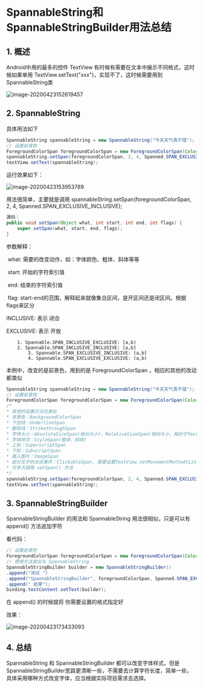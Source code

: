 # SpannableString和SpannableStringBuilder用法总结

## 1. 概述

Android中用的最多的控件 TextView 有时候有需要在文本中展示不同格式，这时候如果单用 TextView.setText("xxx")，实现不了，这时候需要用到 SpannableString类

![image-20200423152619457](F:\Develop\LearningSampke\LearnSunFlower\document\SpannableString截图.png)

## 2. SpannableString

具体用法如下

```Java
SpannableString spannableString = new SpannableString("今天天气真不错");
// 设置前景色
ForegroundColorSpan foregroundColorSpan = new ForegroundColorSpan(Color.RED);
spannableString.setSpan(foregroundColorSpan, 2, 4, Spanned.SPAN_EXCLUSIVE_INCLUSIVE);
textView.setText(spannableString);
```

运行效果如下：

![image-20200423153953789](F:\Develop\LearningSampke\LearnSunFlower\document\SpannableString效果图.png)

用法很简单，主要就是调用 spannableString.setSpan(foregroundColorSpan, 2, 4, Spanned.SPAN_EXCLUSIVE_INCLUSIVE);

```Java
源码：
public void setSpan(Object what, int start, int end, int flags) {
	super.setSpan(what, start, end, flags);
}
```



参数解释：

​	what: 需要的改变动作，如：字体颜色、粗体、斜体等等

​	start: 开始的字符索引值

​	end:  结束的字符索引值

​	flag: start-end的范围，解释起来就像集合区间，是开区间还是闭区间。根据flags来区分

INCLUSIVE: 表示 闭合

EXCLUSIVE: 表示 开放

		1. Spannable.SPAN_INCLUSIVE_EXCLUSIVE: [a,b)
  		2. Spannable.SPAN_INCLUSIVE_INCLUSIVE: [a,b]
    		3. Spannable.SPAN_EXCLUSIVE_INCLUSIVE: (a,b]
      		4. Spannable.SPAN_EXCLUSIVE_EXCLUSIVE: (a,b)

本例中，改变的是前景色，用到的是 ForegroundColorSpan ，相应的其他的改动都类似

```java
SpannableString spannableString = new SpannableString("今天天气真不错");
// 设置前景色
ForegroundColorSpan foregroundColorSpan = new ForegroundColorSpan(Color.RED);
/*
* 其他的设置方法也类似
* 背景色：BackgroundColorSpan
* 下划线：UnderlineSpan
* 删除线：StrikethroughSpan
* 字体大小：AbsoluteSizeSpan(绝对大小)，RelativeSizeSpan(相对大小，相对于TextView本身的文字大小)
* 字体样式：StyleSpan(粗体、斜体)
* 上标：SuperscriptSpan
* 下标：SubscriptSpan
* 插入图片：ImageSpan
* 部分文字的点击事件：ClickableSpan, 需要设置TextView.setMovementMethod(LinkMovement.getInstance()), 否则不生效
* 可多次调用 setSpan() 方法
*/
spannableString.setSpan(foregroundColorSpan, 2, 4, Spanned.SPAN_EXCLUSIVE_INCLUSIVE);
textView.setText(spannableString);
```



## 3. SpannableStringBuilder

SpannableStringBuilder 的用法和 SpannableString 用法很相似，只是可以有 append() 方法追加字符

看代码：

```java
// 设置前景色
ForegroundColorSpan foregroundColorSpan = new ForegroundColorSpan(Color.RED);
// 使用方法类似与 SpannableString
SpannableStringBuilder builder = new SpannableStringBuilder()
.append("测试 ")
.append("SpannableStringBuilder", foregroundColorSpan, Spanned.SPAN_EXCLUSIVE_EXCLUSIVE)
.append(" 结果");
binding.textContent.setText(builder);
```

在 append() 的时候就将 你需要设置的格式指定好

效果：

![image-20200423173433093](F:\Develop\LearningSampke\LearnSunFlower\document\SpannableString效果图2.png)



## 4. 总结

SpannableString 和 SpannableStringBuilder 都可以改变字体样式，但是SpannableStringBuilder思路更清晰一些，不需要去计算字符长度，简单一些，具体采用哪种方式改变字体，应当根据实际项目需求去选择。
